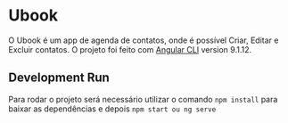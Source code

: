 # Ubook

O Ubook é um app de agenda de contatos, onde é possível Criar, Editar e Excluir contatos.
O projeto foi feito com [Angular CLI](https://github.com/angular/angular-cli) version 9.1.12.

## Development Run

Para rodar o projeto será necessário utilizar o comando `npm install` para baixar as dependências e depois `npm start ou ng serve ` 
